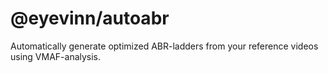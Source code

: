 # @eyevinn/autoabr

Automatically generate optimized ABR-ladders from your reference videos using VMAF-analysis.
